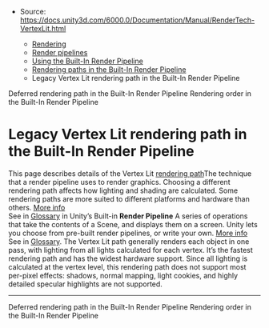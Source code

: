 * Source: https://docs.unity3d.com/6000.0/Documentation/Manual/RenderTech-VertexLit.html

  * [Rendering](https://docs.unity3d.com/6000.0/Documentation/Manual/rendering-and-post-processing.html)
  * [Render pipelines](https://docs.unity3d.com/6000.0/Documentation/Manual/render-pipelines.html)
  * [Using the Built-In Render Pipeline](https://docs.unity3d.com/6000.0/Documentation/Manual/built-in-render-pipeline.html)
  * [Rendering paths in the Built-In Render Pipeline](https://docs.unity3d.com/6000.0/Documentation/Manual/built-in-rendering-paths.html)
  * Legacy Vertex Lit rendering path in the Built-In Render Pipeline


[](https://docs.unity3d.com/6000.0/Documentation/Manual/RenderTech-DeferredShading.html)
Deferred rendering path in the Built-In Render Pipeline 
[](https://docs.unity3d.com/6000.0/Documentation/Manual/built-in-rendering-order-landing.html)
Rendering order in the Built-In Render Pipeline
# Legacy Vertex Lit rendering path in the Built-In Render Pipeline
This page describes details of the Vertex Lit [rendering path](https://docs.unity3d.com/6000.0/Documentation/Manual/RenderingPaths.html)The technique that a render pipeline uses to render graphics. Choosing a different rendering path affects how lighting and shading are calculated. Some rendering paths are more suited to different platforms and hardware than others. [More info](https://docs.unity3d.com/6000.0/Documentation/Manual/RenderingPaths.html)  
See in [Glossary](https://docs.unity3d.com/6000.0/Documentation/Manual/Glossary.html#RenderingPath) in Unity’s Built-in **Render Pipeline** A series of operations that take the contents of a Scene, and displays them on a screen. Unity lets you choose from pre-built render pipelines, or write your own. [More info](https://docs.unity3d.com/6000.0/Documentation/Manual/render-pipelines.html)  
See in [Glossary](https://docs.unity3d.com/6000.0/Documentation/Manual/Glossary.html#Renderpipeline).
The Vertex Lit path generally renders each object in one pass, with lighting from all lights calculated for each vertex.
It’s the fastest rendering path and has the widest hardware support.
Since all lighting is calculated at the vertex level, this rendering path does not support most per-pixel effects: shadows, normal mapping, light cookies, and highly detailed specular highlights are not supported.
* * *
[](https://docs.unity3d.com/6000.0/Documentation/Manual/RenderTech-DeferredShading.html)
Deferred rendering path in the Built-In Render Pipeline 
[](https://docs.unity3d.com/6000.0/Documentation/Manual/built-in-rendering-order-landing.html)
Rendering order in the Built-In Render Pipeline
